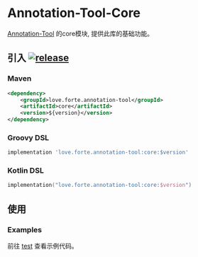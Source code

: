 # Annotation-Tool-Core

[Annotation-Tool](..) 的core模块, 提供此库的基础功能。

<h2>
引入
<a href="https://repo1.maven.org/maven2/love/forte/annotation-tool/core" target="_blank">
      <img alt="release" src="https://img.shields.io/nexus/r/love.forte.annotation-tool/core?label=repo1-lastVersion&server=https%3A%2F%2Foss.sonatype.org" />
    </a>
</h2>


### Maven
```xml
<dependency>
    <groupId>love.forte.annotation-tool</groupId>
    <artifactId>core</artifactId>
    <version>${version}</version>
</dependency>
```

### Groovy DSL
```groovy
implementation 'love.forte.annotation-tool:core:$version'
```

### Kotlin DSL
```kotlin
implementation("love.forte.annotation-tool:core:$version")
```

## 使用
### Examples
前往 [test](src/test) 查看示例代码。